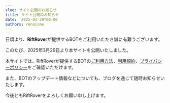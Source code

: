 ```yaml
---
slug: サイト公開のお知らせ
title: サイト公開のお知らせ
date:  2025-03-29T00:00
authors: renoisme
---
```


日頃より、**RiftRover**が提供するBOTをご利用いただき誠に有難うございます。

このたび、2025年3月29日より本サイトを公開いたしました。

<!-- truncate -->

本サイトでは、RiftRoverが提供するBOTの[ご利用方法](/docs/intro)、[利用規約](/terms-of-use)、[プライバシーポリシー](/privacy-policy)をご確認いただけます。

また、BOTのアップデート情報などについても、ブログを通じて随時お知らせいたします。

今後ともRiftRoverをよろしくお願い申し上げます。
